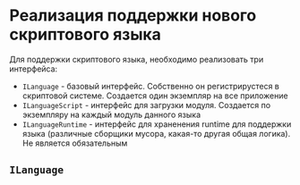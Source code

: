 Реализация поддержки нового скриптового языка
=============================================

Для поддержки скриптового языка, необходимо реализовать три интерфейса:
- `ILanguage` - базовый интерфейс. Собственно он регистрирустеся в скриптовой
системе. Создается один экземпляр на все приложение
- `ILanguageScript` - интерфейс для загрузки модуля. Создается по экземпляру
на каждый модуль данного языка
- `ILanguageRuntime` - интерфейс для храненения runtime для поддержки языка
(различные сборщики мусора, какая-то другая общая логика). Не является
обязательным

`ILanguage`
-----------

